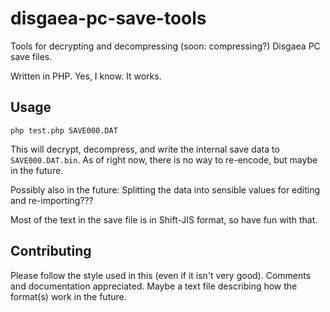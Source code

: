# disgaea-pc-save-tools

Tools for decrypting and decompressing (soon: compressing?) Disgaea PC save files.

Written in PHP. Yes, I know. It works.


## Usage

`php test.php SAVE000.DAT`

This will decrypt, decompress, and write the internal save data to `SAVE000.DAT.bin`.
As of right now, there is no way to re-encode, but maybe in the future.

Possibly also in the future: Splitting the data into sensible values for editing and re-importing???

Most of the text in the save file is in Shift-JIS format, so have fun with that.


## Contributing

Please follow the style used in this (even if it isn't very good). Comments and documentation appreciated.
Maybe a text file describing how the format(s) work in the future.
